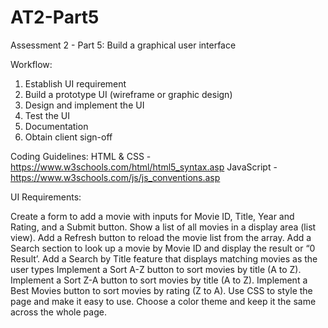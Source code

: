 # AT2-Part5
Assessment 2 - Part 5: Build a graphical user interface

Workflow:
1.	Establish UI requirement
2.	Build a prototype UI (wireframe or graphic design)
3.	Design and implement the UI
4.	Test the UI
5.	Documentation
6.	Obtain client sign-off

Coding Guidelines:
HTML & CSS - https://www.w3schools.com/html/html5_syntax.asp
JavaScript - https://www.w3schools.com/js/js_conventions.asp

UI Requirements:

Create a form to add a movie with inputs for Movie ID, Title, Year and Rating, and a Submit button.
Show a list of all movies in a display area (list view).
Add a Refresh button to reload the movie list from the array.
Add a Search section to look up a movie by Movie ID and display the result or “0 Result’.
Add a Search by Title feature that displays matching movies as the user types
Implement a Sort A-Z button to sort movies by title (A to Z).
Implement a Sort Z-A button to sort movies by title (A to Z).
Implement a Best Movies button to sort movies by rating (Z to A).
Use CSS to style the page and make it easy to use.
Choose a color theme and keep it the same across the whole page.


